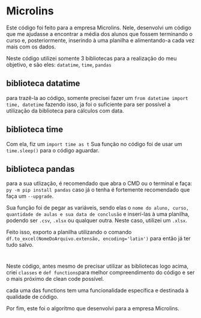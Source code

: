 # Microlins
Este código foi feito para a empresa Microlins. Nele, desenvolvi um código que me ajudasse a encontrar a média dos alunos que fossem terminando o curso e, posteriormente, inserindo à uma planilha e alimentando-a cada vez mais com os dados.


Neste código utilizei somente 3 bibliotecas para a realização do meu objetivo, e são eles: ```datatime```, ```time```, ```pandas```

## biblioteca datatime

para trazê-la ao código, somente precisei fazer um ```from datetime import time, datetime```
fazendo isso, ja foi o suficiente para ser possível a utilização da biblioteca para cálculos com data.

## biblioteca time
Com ela, fiz um ```import time as t```
Sua função no código foi de usar um ```time.sleep()``` para o código aguardar.

## biblioteca pandas
para a sua utlização, é recomendado que abra o CMD ou o terminal e faça: ```py -m pip install pandas```
caso já o tenha é fortemente recomendado que faça um ```--upgrade```.

Sua função foi de pegar as variáveis, sendo elas o ```nome do aluno, curso, quantidade de aulas e sua data de conclusão```
e inserí-las à uma planilha, podendo ser ```.csv```, ```.xlsx``` ou qualquer outra. Neste caso, utilizei um ```.xlsx```.

Feito isso, exporto a planilha utilizando o comando ```df.to_excel(NomeDoArquivo.extensão, encoding='latin')``` para então já ter tudo salvo.

#


Neste código, antes mesmo de precisar utilizar as bibliotecas logo acima, criei ```classes``` e ```def functions```para melhor compreendimento do código e ser o mais próximo de clean code possível.

cada uma das functions tem uma funcionalidade específica e destinada à qualidade de código.


Por fim, este foi o algoritmo que desenvolvi para a empresa Microlins.
